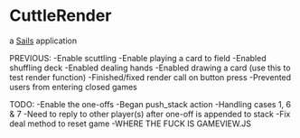 # CuttleRender

a [Sails](http://sailsjs.org) application

PREVIOUS:
-Enable scuttling
-Enable playing a card to field
-Enabled shuffling deck
-Enabled dealing hands
-Enabled drawing a card (use this to test render function)
-Finished/fixed render call on button press
-Prevented users from entering closed games

TODO:
-Enable the one-offs
	-Began push_stack action
		-Handling cases 1, 6 & 7
		-Need to reply to other player(s) after one-off is appended to stack
-Fix deal method to reset game
-WHERE THE FUCK IS GAMEVIEW.JS